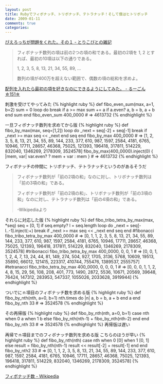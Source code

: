 ```yaml
---
layout: post
title: Rubyでフィボナッチ、トリボナッチ、テトラナッチ！そして僕はヒトリボッチ
date: 2009-01-11
comments: true
categories:
---
```



<a href="http://d.hatena.ne.jp/torikobito/20090108/1231398740">ぴえろっちが問題をくれた。その１ - とりこびとの雑記</a>
 
> フィボナッチ数列の項は前の2つの項の和である。最初の2項を 1, 2 とすれば、最初の10項は以下の通りである。 
>
> 1, 2, 3, 5, 8, 13, 21, 34, 55, 89, ...
>
> 数列の項が400万を超えない範囲で、偶数の項の総和を求めよ。

<a href="http://d.hatena.ne.jp/rurar/20090109/1231505507">配列を入れたら最初の項を好きなのにできるようにしてみた。 - るーごん☆151☆</a>

刺激を受けてやってみた
{% highlight ruby %}
 def fibo_even_sum(max, a=1, b=2)
   sum = 0
   loop do
     break if a >= max
     sum += a if a.even?
     a, b = b, a + b
   end
   sum
 end
 fibo_even_sum 400_0000 # => 4613732
{% endhighlight %}

一旦フィボナッチ数列を求めてから版
{% highlight ruby %}
 def fibo_by_max(max, seq=[1,2])
   loop do
     _next = seq[-2] + seq[-1]
     break if _next >= max
     seq << _next
   end
   seq
 end
 fibo_by_max 400_0000 # => [1, 2, 3, 5, 8, 13, 21, 34, 55, 89, 144, 233, 377, 610, 987, 1597, 2584, 4181, 6765, 10946, 17711, 28657, 46368, 75025, 121393, 196418, 317811, 514229, 832040, 1346269, 2178309, 3524578]
 fibo_by_max(400_0000).inject(0) { |mem, var| var.even? ? mem + var : mem } # => 4613732
{% endhighlight %}

フィボナッチの仲間に
トリボナッチ、テトラナッチというのがあるそうだ
 
> フィボナッチ数列が「前の2項の和」なのに対し、トリボナッチ数列は「前の3項の和」である。
>
> フィボナッチ数列が「前の2項の和」、トリボナッチ数列が「前の3項の和」なのに対し、テトラナッチ数列は「前の4項の和」である。
>
>    -Wikipediaより


それらに対応した版
{% highlight ruby %}
 def fibo_tribo_tetra_by_max(max, *seq)
   seq = [0, 1] if seq.empty?
   l = seq.length
   loop do
     _next = seq[-l..-1].inject(:+)
     break if _next >= max
     seq << _next
   end
   seq
 end
 #fibonacci
 fibo_tribo_tetra_by_max 400_0000 # => [0, 1, 1, 2, 3, 5, 8, 13, 21, 34, 55, 89, 144, 233, 377, 610, 987, 1597, 2584, 4181, 6765, 10946, 17711, 28657, 46368, 75025, 121393, 196418, 317811, 514229, 832040, 1346269, 2178309, 3524578]
 #tribonacci
 fibo_tribo_tetra_by_max 400_0000, 0, 0, 1 # => [0, 0, 1, 1, 2, 4, 7, 13, 24, 44, 81, 149, 274, 504, 927, 1705, 3136, 5768, 10609, 19513, 35890, 66012, 121415, 223317, 410744, 755476, 1389537, 2555757]
 #tetranacci
 fibo_tribo_tetra_by_max 400_0000, 0, 0, 0, 1 # => [0, 0, 0, 1, 1, 2, 4, 8, 15, 29, 56, 108, 208, 401, 773, 1490, 2872, 5536, 10671, 20569, 39648, 76424, 147312, 283953, 547337, 1055026, 2033628, 3919944]
{% endhighlight %}

ついでにｎ項目のフィボナッチ数を求める版
{% highlight ruby %}
 def fibo_by_nth(nth, a=0, b=1)
   nth.times do |n|
     a, b = b, a + b
   end
   a
 end
 fibo_by_nth 33 # => 3524578
{% endhighlight %}

その再帰版
{% highlight ruby %}
 def fibo_by_nth(nth, a=0, b=1)
   case nth
   when 0
     a
   when 1
     b
   else
     fibo_by_nth(nth-1) + fibo_by_nth(nth-2)
   end
 end
 fibo_by_nth 33 # => 3524578
{% endhighlight %}
再帰版は遅い

再帰でｎ項目までのフィボナッチ数列を求める版
こちらのほうが早い
{% highlight ruby %}
 def fibo_by_nth(nth)
   case nth
   when 0
     [0]
   when 1
     [0, 1]
   else
     result = fibo_by_nth(nth-1)
     result << result[-2] + result[-1]
   end
 end
 fibo_by_nth2 33 # => [0, 1, 1, 2, 3, 5, 8, 13, 21, 34, 55, 89, 144, 233, 377, 610, 987, 1597, 2584, 4181, 6765, 10946, 17711, 28657, 46368, 75025, 121393, 196418, 317811, 514229, 832040, 1346269, 2178309, 3524578]
{% endhighlight %}

[フィボナッチ数 - Wikipedia](http://ja.wikipedia.org/wiki/%E3%83%95%E3%82%A3%E3%83%9C%E3%83%8A%E3%83%83%E3%83%81%E6%95%B0)
